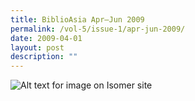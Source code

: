 ```yaml
---
title: BiblioAsia Apr–Jun 2009
permalink: /vol-5/issue-1/apr-jun-2009/
date: 2009-04-01
layout: post
description: ""
---
```





![Alt text for image on Isomer site](/images/covers/ba5-1.jpg)